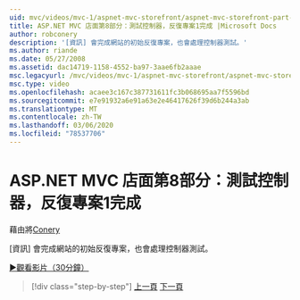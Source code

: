 ```yaml
---
uid: mvc/videos/mvc-1/aspnet-mvc-storefront/aspnet-mvc-storefront-part-8-testing-controllers-iteration-1-complete
title: ASP.NET MVC 店面第8部分：測試控制器，反復專案1完成 |Microsoft Docs
author: robconery
description: '[資訊] 會完成網站的初始反復專案，也會處理控制器測試。'
ms.author: riande
ms.date: 05/27/2008
ms.assetid: dac14719-1158-4552-ba97-3aae6fb2aaae
msc.legacyurl: /mvc/videos/mvc-1/aspnet-mvc-storefront/aspnet-mvc-storefront-part-8-testing-controllers-iteration-1-complete
msc.type: video
ms.openlocfilehash: acaee3c167c387731611fc3b068695aa7f5596bd
ms.sourcegitcommit: e7e91932a6e91a63e2e46417626f39d6b244a3ab
ms.translationtype: MT
ms.contentlocale: zh-TW
ms.lasthandoff: 03/06/2020
ms.locfileid: "78537706"
---
```

# <a name="aspnet-mvc-storefront-part-8-testing-controllers-iteration-1-complete"></a>ASP.NET MVC 店面第8部分：測試控制器，反復專案1完成

藉由將[Conery](https://github.com/robconery)

[資訊] 會完成網站的初始反復專案，也會處理控制器測試。

[&#9654;觀看影片（30分鐘）](https://channel9.msdn.com/Blogs/ASP-NET-Site-Videos/aspnet-mvc-storefront-part-8-testing-controllers-iteration-1-complete)

> [!div class="step-by-step"]
> [上一頁](aspnet-mvc-storefront-part-7-routing-and-ui-work.md)
> [下一頁](aspnet-mvc-storefront-part-9-the-shopping-cart.md)
